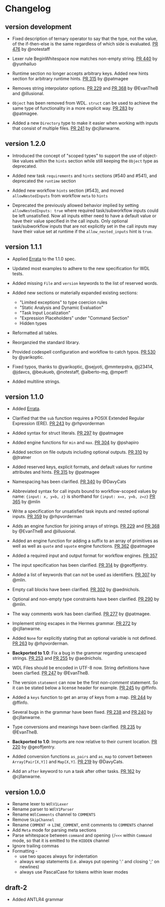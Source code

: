 Changelog
==========

<!--

Newest changes should be on top.

What should be mentioned (in order):
+ Optional: In **bold**. A backported notice.
+ A summary of the change.
+ A link to the PR for further reading.
+ Credit where credit is due by mentioning the github account.

Keep the changelog pleasant to read in the text editor:
+ Empty line between changes.
+ Newline between summary and link+credit.
+ Properly indent blocks.
-->

version development
---------------------------

+ Fixed description of ternary operator to say that the type, not the value,
  of the if-then-else is the same regardless of which side is evaluated.
  [PR 476](https://github.com/openwdl/wdl/pull/476) by @notestaff

+ Lexer rule BeginWhitespace now matches non-empty string.
  [PR 440](https://github.com/openwdl/wdl/pull/440) by @yunhailuo

+ Runtime section no longer accepts arbitrary keys. Added new hints section for arbitrary runtime hints.
  [PR 315](https://github.com/openwdl/wdl/pull/315) by @patmagee

+ Removes string interpolator options. 
  [PR 229](https://github.com/openwdl/wdl/pull/229) and [PR 368](https://github.com/openwdl/wdl/pull/366) 
  by @EvanTheB and @illusional. 

+ `Object` has been removed from WDL. `struct` can be used to achieve the same
  type of functionality in a more explicit way.
  [PR 283](https://github.com/openwdl/wdl/pull/283) by @patmagee.

+ Added a new `Directory` type to make it easier when working with inputs that
  consist of multiple files.
  [PR 241](https://github.com/openwdl/wdl/pull/241) by @cjllanwarne.

version 1.2.0
---------------------------

+ Introduced the concept of "scoped types" to support the use of object-like values within the `hints` section while still keeping the `Object` type as deprecated.

+ Added new task `requirements` and `hints` sections (#540 and #541), and deprecated the `runtime` section

+ Added new workflow `hints` section (#543), and moved `allowNestedInputs` from workflow `meta` to `hints`

+ Deprecated the previously allowed behavior implied by setting `allowNestedInputs: true` where required task/subworkflow inputs could be left unsatisfied. Now all inputs either need to have a default value or have their value specified in the call inputs. Only optional task/subworkflow inputs that are not explicitly set in the call inputs may have their value set at runtime if the `allow_nested_inputs` hint is `true`.

version 1.1.1
---------------------------

+ Applied [Errata](https://github.com/openwdl/wdl/blob/main/versions/1.1/Errata.md) to the 1.1.0 spec.

+ Updated most examples to adhere to the new specification for WDL tests.

+ Added missing `File` and `version` keywords to the list of reserved words.

+ Added new sections or materially expanded existing sections:
  + "Limited exceptions" to type coercion rules
  + "Static Analysis and Dynamic Evaluation"
  + "Task Input Localization"
  + "Expression Placeholders" under "Command Section"
  + Hidden types

+ Reformatted all tables.

+ Reorganzied the standard library.

+ Provided codespell configuration and workflow to catch typos.
  [PR 530](https://github.com/openwdl/wdl/pull/530) by @yarikoptic.

+ Fixed typos, thanks to @yarikoptic, @sejyoti, @mmterpstra, @j23414, @jdavcs, @beukueb, @notestaff, @alberto-mg, @mperf!

+ Added multiline strings.

version 1.1.0
---------------------------

+ Added [Errata](versions/1.1/Errata.md).
 
+ Clarified that the `sub` function requires a POSIX Extended Regular Expression (ERE).
  [PR 243](https://github.com/openwdl/wdl/pull/243) by @rhpvorderman

+ Added syntax for struct literals.
  [PR 297](https://github.com/openwdl/wdl/pull/297) by @patmagee

+ Added engine functions for `min` and `max`.
  [PR 304](https://github.com/openwdl/wdl/pull/304) by @pshapiro

+ Added section on file outputs including optional outputs.
  [PR 310](https://github.com/openwdl/wdl/pull/310) by @jtratner

+ Added reserved keys, explicit formats, and default values for runtime attributes and hints.
  [PR 315](https://github.com/openwdl/wdl/pull/315) by @patmagee

+ Namespacing has been clarified.
  [PR 340](https://github.com/openwdl/wdl/pull/340) by @DavyCats

+ Abbreviated syntax for call inputs bound to workflow-scoped values by name:
  `{input: x, y=b, z}` is shorthand for `{input: x=x, y=b, z=z}`
  [PR 365](https://github.com/openwdl/wdl/pull/365) by @mlin

+ Write a specification for unsatisfied task inputs and nested optional inputs.
  [PR 359](https://github.com/openwdl/wdl/pull/359) by @rhpvorderman
  
+ Adds an engine function for joining arrays of strings. 
  [PR 229](https://github.com/openwdl/wdl/pull/229) and [PR 368](https://github.com/openwdl/wdl/pull/366) 
  by @EvanTheB and @illusional.

+ Added an engine function for adding a suffix to an array of primitives as well
  as well as `quote` and `squote` engine functions.
  [PR 362](https://github.com/openwdl/wdl/pull/362) @patmagee

+ Added a required input and output format for workflow engines.
  [PR 357](https://github.com/openwdl/wdl/pull/357)

+ The input specification has been clarified.
  [PR 314](https://github.com/openwdl/wdl/pull/314) by @geoffjentry.

+ Added a list of keywords that can not be used as identifiers.
  [PR 307](https://github.com/openwdl/wdl/pull/307) by @mlin.

+ Empty call blocks have been clarified.
  [PR 302](https://github.com/openwdl/wdl/pull/302) by @aednichols.

+ Optional and non-empty type constraints have been clarified.
  [PR 290](https://github.com/openwdl/wdl/pull/290) by @mlin.

+ The way comments work has been clarified.
  [PR 277](https://github.com/openwdl/wdl/pull/277) by @patmagee.

+ Implement string escapes in the Hermes grammar.
  [PR 272](https://github.com/openwdl/wdl/pull/272) by @cjllanwarne.

+ Added `None` for explicitly stating that an optional variable is not defined.
  [PR 263](https://github.com/openwdl/wdl/pull/263) by @rhpvorderman.

+ **Backported to 1.0**: Fix a bug in the grammar regarding unescaped strings.
  [PR 253](https://github.com/openwdl/wdl/pull/253) and
  [PR 255](https://github.com/openwdl/wdl/pull/255) by @aednichols.

+ WDL Files should be encoded in UTF-8 now. String definitions have been
  clarfied.
  [PR 247](https://github.com/openwdl/wdl/pull/247) by @EvanTheB.

+ The version `statement` can now be the first *non-comment* statement. So it
  can be stated below a license header for example.
  [PR 245](https://github.com/openwdl/wdl/pull/245) by @ffinfo.

+ Added a `keys` function to get an array of keys from a map.
  [PR 244](https://github.com/openwdl/wdl/pull/244) by @ffinfo.

+ Several bugs in the grammar have been fixed.
  [PR 238](https://github.com/openwdl/wdl/pull/238) and
  [PR 240](https://github.com/openwdl/wdl/pull/240) by @cjllanwarne.

+ Type conversions and meanings have been clarified.
  [PR 235](https://github.com/openwdl/wdl/pull/235) by @EvanTheB.

+ **Backported to 1.0**: Imports are now relative to their current location.
  [PR 220](https://github.com/openwdl/wdl/pull/220) by @geoffjentry.

+ Added conversion functions `as_pairs` and `as_map` to convert between
  `Array[Pair[X,Y]]` and `Map[X,Y]`.
  [PR 219](https://github.com/openwdl/wdl/pull/219) by @DavyCats.

+ Add an `after` keyword to run a task after other tasks.
  [PR 162](https://github.com/openwdl/wdl/pull/162) by @cjllanwarne.

version 1.0.0
---------------------------
+ Rename lexer to `WdlV1Lexer`
+ Rename parser to `WdlV1Parser`
+ Rename `WdlComments` channel to `COMMENTS`
+ Remove `SkipChannel`
+ Rename `COMMENT` -> `LINE_COMMENT`, emit comments to `COMMENTS` channel
+ Add `Meta` mode for parsing meta sections
+ Parse whitespace between `command` and opening `{`/`<<<` within `Command` mode, so that it is emitted to the `HIDDEN` channel
+ Ignore trailing commas
+ Formatting -
    * use two spaces always for indentation
    * always wrap statements (i.e. always put opening ':' and closing ';' on newlines)
    * always use PascalCase for tokens within lexer modes

draft-2
---------------------------

+ Added ANTLR4 grammar

